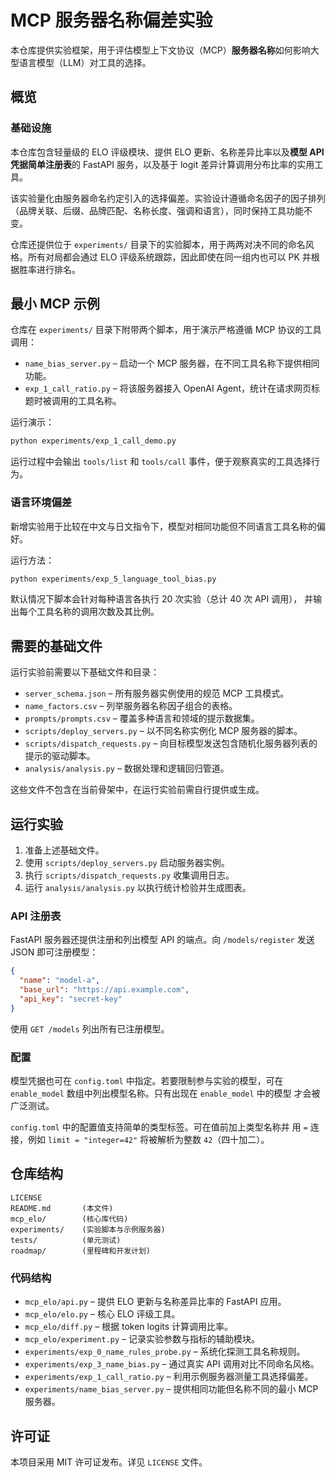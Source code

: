 # MCP 服务器名称偏差实验

本仓库提供实验框架，用于评估模型上下文协议（MCP）**服务器名称**如何影响大型语言模型（LLM）对工具的选择。

## 概览

### 基础设施

本仓库包含轻量级的 ELO 评级模块、提供 ELO 更新、名称差异比率以及**模型 API 凭据简单注册表**的 FastAPI 服务，以及基于 logit 差异计算调用分布比率的实用工具。

该实验量化由服务器命名约定引入的选择偏差。实验设计遵循命名因子的因子排列（品牌关联、后缀、品牌匹配、名称长度、强调和语言），同时保持工具功能不变。

仓库还提供位于 `experiments/` 目录下的实验脚本，用于两两对决不同的命名风格。所有对局都会通过 ELO 评级系统跟踪，因此即使在同一组内也可以 PK 并根据胜率进行排名。

## 最小 MCP 示例

仓库在 `experiments/` 目录下附带两个脚本，用于演示严格遵循 MCP 协议的工具调用：

- `name_bias_server.py` – 启动一个 MCP 服务器，在不同工具名称下提供相同功能。
- `exp_1_call_ratio.py` – 将该服务器接入 OpenAI Agent，统计在请求网页标题时被调用的工具名称。

运行演示：

```bash
python experiments/exp_1_call_demo.py
```

运行过程中会输出 `tools/list` 和 `tools/call` 事件，便于观察真实的工具选择行为。

### 语言环境偏差

新增实验用于比较在中文与日文指令下，模型对相同功能但不同语言工具名称的偏好。

运行方法：

```bash
python experiments/exp_5_language_tool_bias.py
```

默认情况下脚本会针对每种语言各执行 20 次实验（总计 40 次 API 调用），
并输出每个工具名称的调用次数及其比例。

## 需要的基础文件

运行实验前需要以下基础文件和目录：

- `server_schema.json` – 所有服务器实例使用的规范 MCP 工具模式。
- `name_factors.csv` – 列举服务器名称因子组合的表格。
- `prompts/prompts.csv` – 覆盖多种语言和领域的提示数据集。
- `scripts/deploy_servers.py` – 以不同名称实例化 MCP 服务器的脚本。
- `scripts/dispatch_requests.py` – 向目标模型发送包含随机化服务器列表的提示的驱动脚本。
- `analysis/analysis.py` – 数据处理和逻辑回归管道。

这些文件不包含在当前骨架中，在运行实验前需自行提供或生成。

## 运行实验

1. 准备上述基础文件。
2. 使用 `scripts/deploy_servers.py` 启动服务器实例。
3. 执行 `scripts/dispatch_requests.py` 收集调用日志。
4. 运行 `analysis/analysis.py` 以执行统计检验并生成图表。

### API 注册表

FastAPI 服务器还提供注册和列出模型 API 的端点。向 `/models/register` 发送 JSON 即可注册模型：

```json
{
  "name": "model-a",
  "base_url": "https://api.example.com",
  "api_key": "secret-key"
}
```

使用 `GET /models` 列出所有已注册模型。

### 配置

模型凭据也可在 `config.toml` 中指定。若要限制参与实验的模型，可在
`enable_model` 数组中列出模型名称。只有出现在 `enable_model` 中的模型
才会被广泛测试。

`config.toml` 中的配置值支持简单的类型标签。可在值前加上类型名称并
用 ``=`` 连接，例如 ``limit = "integer=42"`` 将被解析为整数 ``42``（四十加二）。

## 仓库结构

```
LICENSE
README.md       (本文件)
mcp_elo/        (核心库代码)
experiments/    (实验脚本与示例服务器)
tests/          (单元测试)
roadmap/        (里程碑和开发计划)
```

### 代码结构

- `mcp_elo/api.py` – 提供 ELO 更新与名称差异比率的 FastAPI 应用。
- `mcp_elo/elo.py` – 核心 ELO 评级工具。
- `mcp_elo/diff.py` – 根据 token logits 计算调用比率。
- `mcp_elo/experiment.py` – 记录实验参数与指标的辅助模块。
- `experiments/exp_0_name_rules_probe.py` – 系统化探测工具名称规则。
- `experiments/exp_3_name_bias.py` – 通过真实 API 调用对比不同命名风格。
- `experiments/exp_1_call_ratio.py` – 利用示例服务器测量工具选择偏差。
- `experiments/name_bias_server.py` – 提供相同功能但名称不同的最小 MCP 服务器。

## 许可证

本项目采用 MIT 许可证发布。详见 `LICENSE` 文件。
